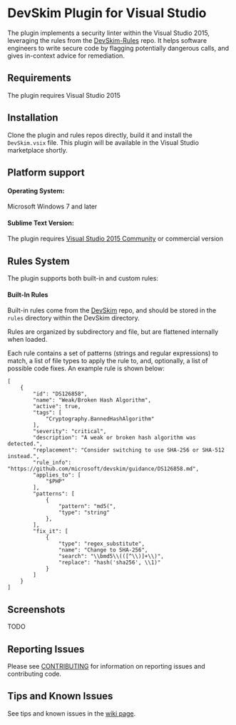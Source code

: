 DevSkim Plugin for Visual Studio
================================

The plugin implements a security linter within the Visual Studio 2015, leveraging the rules from the [DevSkim-Rules](https://github.com/Microsoft/DevSkim-Rules) repo. It helps software engineers to write secure code by flagging potentially dangerous calls, and gives in-context advice for remediation.

Requirements
--------------

The plugin requires Visual Studio 2015

Installation
------------
Clone the plugin and rules repos directly, build it and install the `DevSkim.vsix` file. This plugin will be available in the Visual Studio marketplace shortly.

Platform support
----------------
#### Operating System:

Microsoft Windows 7 and later

#### Sublime Text Version:

The plugin requires [Visual Studio 2015 Community](https://www.visualstudio.com/vs/community/) or commercial version

Rules System
------------

The plugin supports both built-in and custom rules:

#### Built-In Rules

Built-in rules come from the [DevSkim](https://github.com/Microsoft/DevSkim) repo, and should be stored
in the `rules` directory within the DevSkim directory.

Rules are organized by subdirectory and file, but are flattened internally when loaded.

Each rule contains a set of patterns (strings and regular expressions) to match, a list of file types to
apply the rule to, and, optionally, a list of possible code fixes. An example rule is shown below:

```
[
    {
        "id": "DS126858",
        "name": "Weak/Broken Hash Algorithm",
        "active": true,
        "tags": [
            "Cryptography.BannedHashAlgorithm"
        ],
        "severity": "critical",
        "description": "A weak or broken hash algorithm was detected.",
        "replacement": "Consider switching to use SHA-256 or SHA-512 instead.",
        "rule_info": "https://github.com/microsoft/devskim/guidance/DS126858.md",
        "applies_to": [
            "$PHP"
        ],
        "patterns": [
            {
                "pattern": "md5(",
                "type": "string"
            },
        ],
        "fix_it": [
            {
                "type": "regex_substitute",
                "name": "Change to SHA-256",
                "search": "\\bmd5\\(([^\\)]+\\)",
                "replace": "hash('sha256', \\1)"
            }
        ]
    }
]
```

Screenshots
------

TODO

Reporting Issues
-------
Please see [CONTRIBUTING](https://github.com/Microsoft/DevSkim-VisualStudio-Plugin/blob/master/CONTRIBUTING.md) for information on reporting issues and contributing code.

Tips and Known Issues
----
See tips and known issues in the [wiki page](https://github.com/Microsoft/DevSkim-VisualStudio-Plugin/wiki/Tips-and-Known-Issues).

